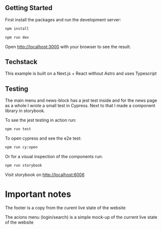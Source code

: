 ## Getting Started


First install the packages and run the development server:

```bash
npm install
```

```bash
npm run dev
```

Open [http://localhost:3000](http://localhost:3000) with your browser to see the result.

## Techstack

This example is built on a Next.js + React without Astro and uses Typescript


## Testing

The main menu and news-block has a jest test inside and for the news page as a whole I wrote a small test in Cypress. Next to that I made a component library in storybook.

To see the jest testing in action run:

```bash
npm run test 
```

To open cypress and see the e2e test:
```bash
npm run cy:open 
```

Or for a visual inspection of the components run:

```bash
npm run storybook 
```
Visit storybook on  [http://localhost:6006](http://localhost:6006) 

# Important notes

The footer is a copy from the curent live state of the website

The acions menu (login/search) is a simple mock-up of the current live state of the website